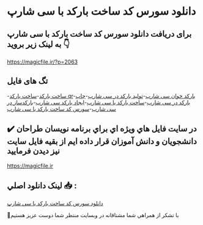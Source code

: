 # دانلود سورس کد ساخت بارکد با سی شارپ

## برای دریافت دانلود سورس کد ساخت بارکد با سی شارپ به لینک زیر بروید 👇

https://magicfile.ir/?p=2063

## تگ های فایل

-[ساخت بارکد](https://magicfile.ir/product/%d8%b3%d9%88%d8%b1%d8%b3-%da%a9%d8%af-%d8%b3%d8%a7%d8%ae%d8%aa-%d8%a8%d8%a7%d8%b1%da%a9%d8%af-%d8%a8%d8%a7-%d8%b3%d9%8a-%d8%b4%d8%a7%d8%b1%d9%be/)-[ساخت بارکد qr](https://magicfile.ir/product/%d8%b3%d9%88%d8%b1%d8%b3-%da%a9%d8%af-%d8%b3%d8%a7%d8%ae%d8%aa-%d8%a8%d8%a7%d8%b1%da%a9%d8%af-%d8%a8%d8%a7-%d8%b3%d9%8a-%d8%b4%d8%a7%d8%b1%d9%be/)-[بارکد خوان سی شارپ](https://magicfile.ir/product/%d8%b3%d9%88%d8%b1%d8%b3-%da%a9%d8%af-%d8%b3%d8%a7%d8%ae%d8%aa-%d8%a8%d8%a7%d8%b1%da%a9%d8%af-%d8%a8%d8%a7-%d8%b3%d9%8a-%d8%b4%d8%a7%d8%b1%d9%be/)-[تولید بارکد در سی شارپ](https://magicfile.ir/product/%d8%b3%d9%88%d8%b1%d8%b3-%da%a9%d8%af-%d8%b3%d8%a7%d8%ae%d8%aa-%d8%a8%d8%a7%d8%b1%da%a9%d8%af-%d8%a8%d8%a7-%d8%b3%d9%8a-%d8%b4%d8%a7%d8%b1%d9%be/)-[چاپ بارکد در سی شارپ](https://magicfile.ir/product/%d8%b3%d9%88%d8%b1%d8%b3-%da%a9%d8%af-%d8%b3%d8%a7%d8%ae%d8%aa-%d8%a8%d8%a7%d8%b1%da%a9%d8%af-%d8%a8%d8%a7-%d8%b3%d9%8a-%d8%b4%d8%a7%d8%b1%d9%be/)-[ساخت بارکد با سی شارپ](https://magicfile.ir/product/%d8%b3%d9%88%d8%b1%d8%b3-%da%a9%d8%af-%d8%b3%d8%a7%d8%ae%d8%aa-%d8%a8%d8%a7%d8%b1%da%a9%d8%af-%d8%a8%d8%a7-%d8%b3%d9%8a-%d8%b4%d8%a7%d8%b1%d9%be/)-[ایجاد بارکد سی شارپ](https://magicfile.ir/product/%d8%b3%d9%88%d8%b1%d8%b3-%da%a9%d8%af-%d8%b3%d8%a7%d8%ae%d8%aa-%d8%a8%d8%a7%d8%b1%da%a9%d8%af-%d8%a8%d8%a7-%d8%b3%d9%8a-%d8%b4%d8%a7%d8%b1%d9%be/)-[بارکدساز در سی شارپ](https://magicfile.ir/product/%d8%b3%d9%88%d8%b1%d8%b3-%da%a9%d8%af-%d8%b3%d8%a7%d8%ae%d8%aa-%d8%a8%d8%a7%d8%b1%da%a9%d8%af-%d8%a8%d8%a7-%d8%b3%d9%8a-%d8%b4%d8%a7%d8%b1%d9%be/)-[سورس کد ساخت بارکد با سی شارپ](https://magicfile.ir/product/%d8%b3%d9%88%d8%b1%d8%b3-%da%a9%d8%af-%d8%b3%d8%a7%d8%ae%d8%aa-%d8%a8%d8%a7%d8%b1%da%a9%d8%af-%d8%a8%d8%a7-%d8%b3%d9%8a-%d8%b4%d8%a7%d8%b1%d9%be/)

## ✔️ در سايت فايل هاي ويژه اي براي برنامه نويسان طراحان دانشجويان و دانش آموزان قرار داده ايم از بقيه فايل سايت نيز ديدن فرماييد

https://magicfile.ir


## لينک دانلود اصلي 📥 :

[دانلود سورس کد ساخت بارکد با سی شارپ](https://magicfile.ir/product/%d8%b3%d9%88%d8%b1%d8%b3-%da%a9%d8%af-%d8%b3%d8%a7%d8%ae%d8%aa-%d8%a8%d8%a7%d8%b1%da%a9%d8%af-%d8%a8%d8%a7-%d8%b3%d9%8a-%d8%b4%d8%a7%d8%b1%d9%be/) 


🙏با تشکر از همراهي شما مشتاقانه در وبسایت منتظر شما دوست عزیز هستیم

